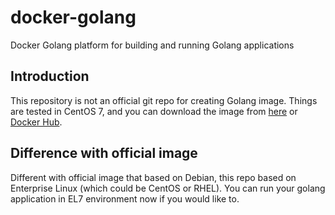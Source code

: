 # docker-golang
Docker Golang platform for building and running Golang applications

## Introduction
This repository is not an official git repo for creating Golang image. Things are tested in CentOS 7, and you can download the image from [here](https://github.com/universonic/docker-golang/releases) or [Docker Hub](https://hub.docker.com/r/universonic/golang-el7/).

## Difference with official image
Different with official image that based on Debian, this repo based on Enterprise Linux (which could be CentOS or RHEL). You can run your golang application in EL7 environment now if you would like to.
